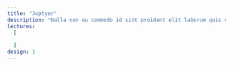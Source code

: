 ```yaml
---
title: "Juptyer"
description: "Nulla non eu commodo id sint proident elit laborum quis enim pariatur sint. Ut ad laboris non commodo veniam sit ex veniam reprehenderit aliquip sint. Cupidatat magna aliqua reprehenderit velit ex ullamco officia consequat in."
lectures:
  [
  
  ]
design: 1
---
```

